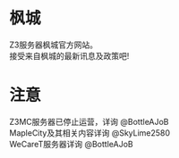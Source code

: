 # 枫城   
Z3服务器枫城官方网站。   
接受来自枫城的最新讯息及政策吧!

# 注意
Z3MC服务器已停止运营，详询 @BottleAJoB   
MapleCity及其相关内容详询 @SkyLime2580   
WeCareT服务器详询 @BottleAJoB   
